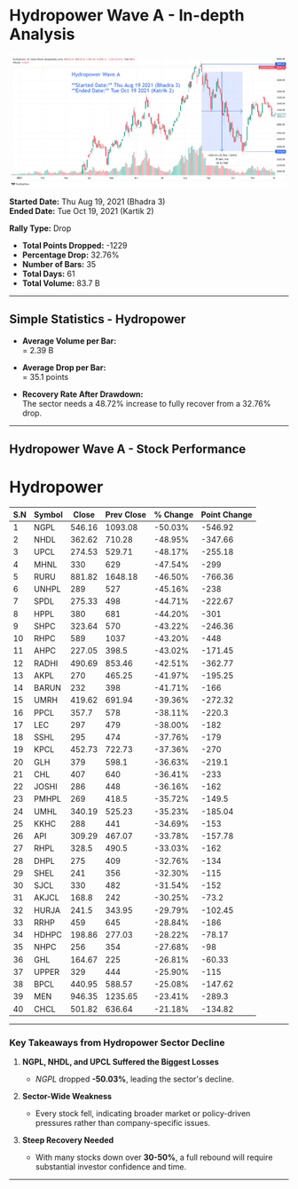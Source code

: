 # **Hydropower Wave A - In-depth Analysis**  

![Hydropower Wave A](images/HydropowerWaveA.png)

**Started Date:** Thu Aug 19, 2021 (Bhadra 3)  
**Ended Date:** Tue Oct 19, 2021 (Kartik 2)  

**Rally Type:** Drop  

- **Total Points Dropped:** -1229  
- **Percentage Drop:** 32.76%  
- **Number of Bars:** 35  
- **Total Days:** 61  
- **Total Volume:** 83.7 B  

---

## Simple Statistics - Hydropower  

- **Average Volume per Bar:**  
    = 2.39  B  

- **Average Drop per Bar:**  
  = 35.1  points  

- **Recovery Rate After Drawdown:**  
The sector needs a 48.72% increase to fully recover from a 32.76% drop.

---

## **Hydropower Wave A - Stock Performance**  

# Hydropower

| S.N | Symbol | Close | Prev Close | % Change | Point Change |
|----|--------|--------|------------|-----------|--------------|
| 1  | NGPL   | 546.16 | 1093.08    | -50.03%   | -546.92      |
| 2  | NHDL   | 362.62 | 710.28     | -48.95%   | -347.66      |
| 3  | UPCL   | 274.53 | 529.71     | -48.17%   | -255.18      |
| 4  | MHNL   | 330    | 629        | -47.54%   | -299         |
| 5  | RURU   | 881.82 | 1648.18    | -46.50%   | -766.36      |
| 6  | UNHPL  | 289    | 527        | -45.16%   | -238         |
| 7  | SPDL   | 275.33 | 498        | -44.71%   | -222.67      |
| 8  | HPPL   | 380    | 681        | -44.20%   | -301         |
| 9  | SHPC   | 323.64 | 570        | -43.22%   | -246.36      |
| 10 | RHPC   | 589    | 1037       | -43.20%   | -448         |
| 11 | AHPC   | 227.05 | 398.5      | -43.02%   | -171.45      |
| 12 | RADHI  | 490.69 | 853.46     | -42.51%   | -362.77      |
| 13 | AKPL   | 270    | 465.25     | -41.97%   | -195.25      |
| 14 | BARUN  | 232    | 398        | -41.71%   | -166         |
| 15 | UMRH   | 419.62 | 691.94     | -39.36%   | -272.32      |
| 16 | PPCL   | 357.7  | 578        | -38.11%   | -220.3       |
| 17 | LEC    | 297    | 479        | -38.00%   | -182         |
| 18 | SSHL   | 295    | 474        | -37.76%   | -179         |
| 19 | KPCL   | 452.73 | 722.73     | -37.36%   | -270         |
| 20 | GLH    | 379    | 598.1      | -36.63%   | -219.1       |
| 21 | CHL    | 407    | 640        | -36.41%   | -233         |
| 22 | JOSHI  | 286    | 448        | -36.16%   | -162         |
| 23 | PMHPL  | 269    | 418.5      | -35.72%   | -149.5       |
| 24 | UMHL   | 340.19 | 525.23     | -35.23%   | -185.04      |
| 25 | KKHC   | 288    | 441        | -34.69%   | -153         |
| 26 | API    | 309.29 | 467.07     | -33.78%   | -157.78      |
| 27 | RHPL   | 328.5  | 490.5      | -33.03%   | -162         |
| 28 | DHPL   | 275    | 409        | -32.76%   | -134         |
| 29 | SHEL   | 241    | 356        | -32.30%   | -115         |
| 30 | SJCL   | 330    | 482        | -31.54%   | -152         |
| 31 | AKJCL  | 168.8  | 242        | -30.25%   | -73.2        |
| 32 | HURJA  | 241.5  | 343.95     | -29.79%   | -102.45      |
| 33 | RRHP   | 459    | 645        | -28.84%   | -186         |
| 34 | HDHPC  | 198.86 | 277.03     | -28.22%   | -78.17       |
| 35 | NHPC   | 256    | 354        | -27.68%   | -98          |
| 36 | GHL    | 164.67 | 225        | -26.81%   | -60.33       |
| 37 | UPPER  | 329    | 444        | -25.90%   | -115         |
| 38 | BPCL   | 440.95 | 588.57     | -25.08%   | -147.62      |
| 39 | MEN    | 946.35 | 1235.65    | -23.41%   | -289.3       |
| 40 | CHCL   | 501.82 | 636.64     | -21.18%   | -134.82      |


---

### **Key Takeaways from Hydropower Sector Decline**  

1. **NGPL, NHDL, and UPCL Suffered the Biggest Losses**  
   - *NGPL* dropped **-50.03%**, leading the sector's decline.  

2. **Sector-Wide Weakness**  
   - Every stock fell, indicating broader market or policy-driven pressures rather than company-specific issues.  

3. **Steep Recovery Needed**  
   - With many stocks down over **30-50%**, a full rebound will require substantial investor confidence and time.

---